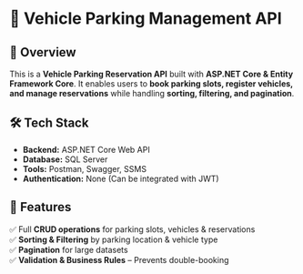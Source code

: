# 🚗 Vehicle Parking Management API  

## 📌 Overview  
This is a **Vehicle Parking Reservation API** built with **ASP.NET Core & Entity Framework Core**. It enables users to **book parking slots, register vehicles, and manage reservations** while handling **sorting, filtering, and pagination**.

## 🛠️ Tech Stack  
- **Backend:** ASP.NET Core Web API  
- **Database:** SQL Server  
- **Tools:** Postman, Swagger, SSMS  
- **Authentication:** None (Can be integrated with JWT)  

## 🌟 Features  
✅ Full **CRUD operations** for parking slots, vehicles & reservations  
✅ **Sorting & Filtering** by parking location & vehicle type  
✅ **Pagination** for large datasets  
✅ **Validation & Business Rules** – Prevents double-booking  
